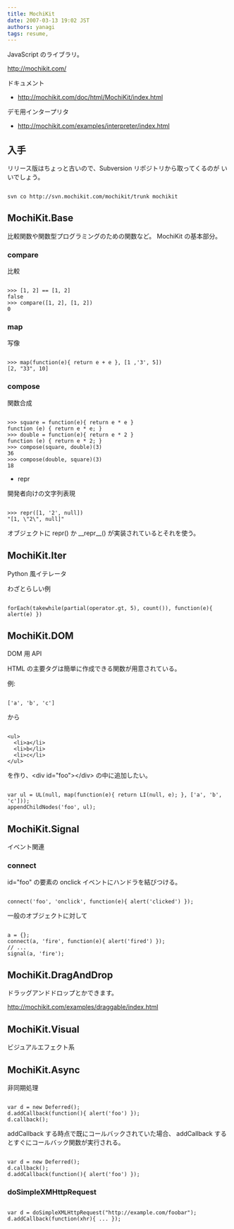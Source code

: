 ```yaml
---
title: MochiKit
date: 2007-03-13 19:02 JST
authors: yanagi
tags: resume, 
---
```

<p>JavaScript のライブラリ。</p>
<p><a href="http://mochikit.com/" class="external">http://mochikit.com/</a></p>
<p>ドキュメント</p>
<ul>
<li><a href="http://mochikit.com/doc/html/MochiKit/index.html" class="external">http://mochikit.com/doc/html/MochiKit/index.html</a></li>
</ul>
<p>デモ用インタープリタ</p>
<ul>
<li><a href="http://mochikit.com/examples/interpreter/index.html" class="external">http://mochikit.com/examples/interpreter/index.html</a></li>
</ul>
<h2>入手</h2>
<p>リリース版はちょっと古いので、Subversion リポジトリから取ってくるのが
いいでしょう。</p>
<pre><code>
svn co http://svn.mochikit.com/mochikit/trunk mochikit
</code></pre>
<!--more-->
<h2>MochiKit.Base</h2>
<p>比較関数や関数型プログラミングのための関数など。
MochiKit の基本部分。</p>
<h3><a name="l3"> </a>compare</h3>
<p>比較</p>
<pre><code>
>>> [1, 2] == [1, 2]
false
>>> compare([1, 2], [1, 2])
0
</code></pre>
<h3><a name="l4"> </a>map</h3>
<p>写像</p>
<pre><code>
>>> map(function(e){ return e + e }, [1 ,'3', 5])
[2, "33", 10]
</code></pre>
<h3><a name="l5"> </a>compose</h3>
<p>関数合成</p>
<pre><code>
>>> square = function(e){ return e * e }
function (e) { return e * e; }
>>> double = function(e){ return e * 2 }
function (e) { return e * 2; }
>>> compose(square, double)(3)
36
>>> compose(double, square)(3)
18
</code></pre>
<ul>
<li>repr</li>
</ul>
<p>開発者向けの文字列表現</p>
<pre><code>
>>> repr([1, '2', null])
"[1, \"2\", null]"
</code></pre>
<p>オブジェクトに repr() か __repr__() が実装されているとそれを使う。</p>
<h2>MochiKit.Iter</h2>
<p>Python 風イテレータ</p>
<p>わざとらしい例</p>
<pre><code>
forEach(takewhile(partial(operator.gt, 5), count()), function(e){ alert(e) })
</code></pre>
<h2>MochiKit.DOM</h2>
<p>DOM 用 API</p>
<p>HTML の主要タグは簡単に作成できる関数が用意されている。</p>
<p>例:</p>
<pre><code>
['a', 'b', 'c']
</code></pre>
<p>から</p>
<pre><code>
&lt;ul>
  &lt;li>a&lt;/li>
  &lt;li>b&lt;/li>
  &lt;li>c&lt;/li>
&lt;/ul>
</code></pre>
<p>を作り、&lt;div id="foo">&lt;/div> の中に追加したい。</p>
<pre><code>
var ul = UL(null, map(function(e){ return LI(null, e); }, ['a', 'b', 'c']));
appendChildNodes('foo', ul);
</code></pre>
<h2>MochiKit.Signal</h2>
<p>イベント関連</p>
<h3><a name="l9"> </a>connect</h3>
<p>id="foo" の要素の onclick イベントにハンドラを結びつける。</p>
<pre><code>
connect('foo', 'onclick', function(e){ alert('clicked') });
</code></pre>
<p>一般のオブジェクトに対して</p>
<pre><code>
a = {};
connect(a, 'fire', function(e){ alert('fired') });
// ...
signal(a, 'fire');
</code></pre>
<h2>MochiKit.DragAndDrop</h2>
<p>ドラッグアンドドロップとかできます。</p>
<p><a href="http://mochikit.com/examples/draggable/index.html" class="external">http://mochikit.com/examples/draggable/index.html</a></p>
<h2>MochiKit.Visual</h2>
<p>ビジュアルエフェクト系</p>
<h2>MochiKit.Async</h2>
<p>非同期処理</p>
<pre><code>
var d = new Deferred();
d.addCallback(function(){ alert('foo') });
d.callback();
</code></pre>
<p>addCallback する時点で既にコールバックされていた場合、
addCallback するとすぐにコールバック関数が実行される。</p>
<pre><code>
var d = new Deferred();
d.callback();
d.addCallback(function(){ alert('foo') });
</code></pre>
<h3><a name="l13"> </a>doSimpleXMHttpRequest</h3>
<pre><code>
var d = doSimpleXMLHttpRequest("http://example.com/foobar");
d.addCallback(function(xhr){ ... });
</code></pre>